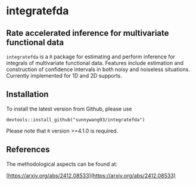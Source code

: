# integratefda

## Rate accelerated inference for multivariate functional data

`integratefda` is a `R` package for estimating and perform inference for integrals of multivariate functional data. Features include estimation and construction of confidence intervals in both noisy and noiseless situations. Currently implemented for 1D and 2D supports.

## Installation

To install the latest version from Github, please use

`devtools::install_github("sunnywang93/integratefda")`

Please note that `R` version >=4.1.0 is required.

## References

The methodological aspects can be found at:

[https://arxiv.org/abs/2412.08533](https://arxiv.org/abs/2412.08533)













